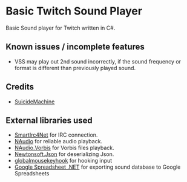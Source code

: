 ﻿Basic Twitch Sound Player
=====================
Basic Sound player for Twitch written in C#.

Known issues / incomplete features
-------
  * VSS may play out 2nd sound incorrectly, if the sound frequency or format is different than previously played sound.

Credits
-------
  * [SuicideMachine](http://twitch.tv/suicidemachine)
  
External libraries used
-------
  * [SmartIrc4Net](https://github.com/meebey/SmartIrc4net) for IRC connection.
  * [NAudio](https://github.com/naudio/NAudio) for reliable audio playback.
  * [NAudio.Vorbis](https://github.com/naudio/Vorbis) for Vorbis files playback.
  * [Newtonsoft.Json](https://www.newtonsoft.com/json) for deserializing Json.  
  * [globalmousekeyhook](https://github.com/gmamaladze/globalmousekeyhook) for hooking input
  * [Google Spreadsheet .NET](https://developers.google.com/sheets/api/quickstart/dotnet) for exporting sound database to Google Spreadsheets

